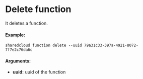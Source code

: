 # Delete function

It deletes a function.

#### Example:

```
sharedcloud function delete --uuid 79a31c33-397a-4921-8072-7f7e2c76da6c

```

#### Arguments:

* **uuid:** uuid of the function

